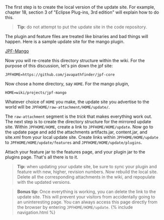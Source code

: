 The first step is to create the local version of the update site.  For example, chapter 18, section 3 of "Eclipse Plug-ins, 3rd edition" will explain how to do this.
  
> **Tip:** do not attempt to put the update site in the code repository.  

The plugin and feature files are treated like binaries and bad things will happen.  Here is a sample update site for the mango plugin.

[JPF-Mango](https://jpf.byu.edu/hg/jpf-mango)

Now you will re-create this directory structure within the wiki.  For the purpose of this discussion, let's pin down the jpf site:

~~~~~~~~ {.bash}
JPFHOME=https://github.com/javapathfinder/jpf-core
~~~~~~~~

Now chose a home directory, say `HOME`.  For the mango plugin, 

~~~~~~~~ {.bash}
HOME=wiki/projects/jpf-mango
~~~~~~~~

Whatever choice of `HOME` you make, the update site you advertise to the world will be `JPFHOME/raw-attachment/HOME/update/`.


The `raw-attachment` segment is the *trick* that makes everything work out.  The next step is to create the directory structure for the mirrored update site.  Within `JPFHOME/HOME`, create a link to `JPFHOME/HOME/update`.  Now go to the update page and add the attachments artifacts.jar, content.jar, and site.xml from your local update site.  Create links within `JPFHOME/HOME/update` to `JPFHOME/HOME/update/features` and `JPFHOME/HOME/update/plugins`.  

Attach your feature jar to the features page, and your plugin jar to the plugins page.  That's all there is to it.

> **Tip:** when updating your update site, be sure to sync your plugin and feature with new, higher, revision numbers.  Now rebuild the local site.  Delete all the corresponding attachments in the wiki, and repopulate with the updated versions.

> **Bonus tip:** Once everything is working, you can delete the link to the update site.  This will prevent your visitors from accidentally going to an uninteresting page.  You can always access this page directly from the browser by entering `JPFHOME/HOME/update`.
{% include navigation.html %}
